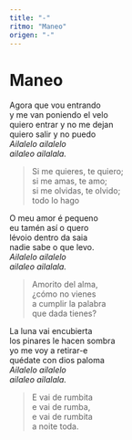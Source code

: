 ```yaml
---
title: "-"
ritmo: "Maneo"
origen: "-"
---
```


# Maneo

Agora que vou entrando<br>
y me van poniendo el velo<br>
quiero entrar y no me dejan<br>
quiero salir y no puedo<br>
*Ailalelo ailalelo<br>
ailaleo ailalala.*

> Si me quieres, te quiero;<br>
si me amas, te amo;<br>
si me olvidas, te olvido;<br>
todo lo hago

O meu amor é pequeno<br>
eu tamén así o quero<br>
lévoio dentro da saia<br>
nadie sabe o que levo.<br>
*Ailalelo ailalelo<br>
ailaleo ailalala.*

> Amorito del alma,<br>¿cómo no vienes<br>
a cumplir la palabra<br>
que dada tienes?<br>

La luna vai encubierta<br>
los pinares le hacen sombra<br>
yo me voy a retirar-e<br>
quédate con dios paloma<br>
*Ailalelo ailalelo<br>
ailaleo ailalala.*

> E vai de rumbita<br>
e vai de rumba,<br>
e vai de rumbita<br>
a noite toda.